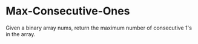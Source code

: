 # Max-Consecutive-Ones
Given a binary array nums, return the maximum number of consecutive 1's in the array.

